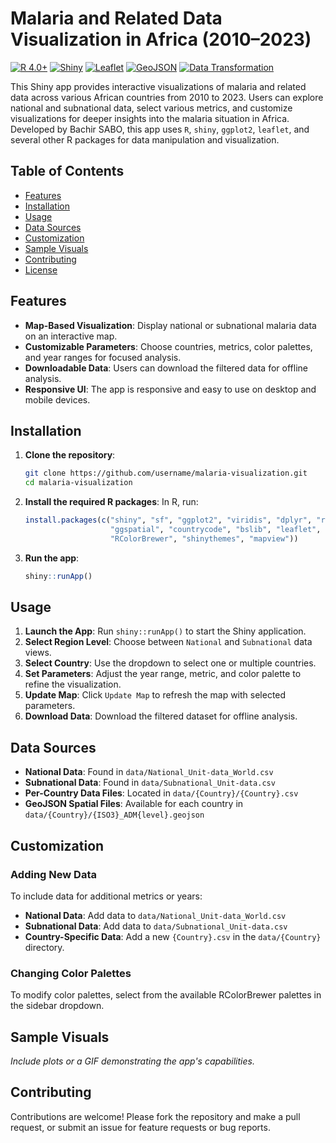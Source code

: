# Malaria and Related Data Visualization in Africa (2010–2023)

[![R 4.0+](https://img.shields.io/badge/R-4.0%2B-blue)](https://cran.r-project.org/)
[![Shiny](https://img.shields.io/badge/Shiny-App-%234CAF50)](https://shiny.rstudio.com/)
[![Leaflet](https://img.shields.io/badge/Mapping-Leaflet-%2300BFFF)](https://rstudio.github.io/leaflet/)
[![GeoJSON](https://img.shields.io/badge/GeoData-GeoJSON-%23444444)](https://geojson.org/)
[![Data Transformation](https://img.shields.io/badge/Data--Transformation-dplyr-%23FF9A00)](https://dplyr.tidyverse.org/)



This Shiny app provides interactive visualizations of malaria and related data across various African countries from 2010 to 2023. Users can explore national and subnational data, select various metrics, and customize visualizations for deeper insights into the malaria situation in Africa. Developed by Bachir SABO, this app uses `R`, `shiny`, `ggplot2`, `leaflet`, and several other R packages for data manipulation and visualization.

## Table of Contents

- [Features](#features)
- [Installation](#installation)
- [Usage](#usage)
- [Data Sources](#data-sources)
- [Customization](#customization)
- [Sample Visuals](#sample-visuals)
- [Contributing](#contributing)
- [License](#license)

## Features

- **Map-Based Visualization**: Display national or subnational malaria data on an interactive map.
- **Customizable Parameters**: Choose countries, metrics, color palettes, and year ranges for focused analysis.
- **Downloadable Data**: Users can download the filtered data for offline analysis.
- **Responsive UI**: The app is responsive and easy to use on desktop and mobile devices.

## Installation

1. **Clone the repository**:
    ```bash
    git clone https://github.com/username/malaria-visualization.git
    cd malaria-visualization
    ```

2. **Install the required R packages**:
    In R, run:
    ```R
    install.packages(c("shiny", "sf", "ggplot2", "viridis", "dplyr", "readr", 
                       "ggspatial", "countrycode", "bslib", "leaflet", 
                       "RColorBrewer", "shinythemes", "mapview"))
    ```

3. **Run the app**:
    ```R
    shiny::runApp()
    ```

## Usage

1. **Launch the App**: Run `shiny::runApp()` to start the Shiny application.
2. **Select Region Level**: Choose between `National` and `Subnational` data views.
3. **Select Country**: Use the dropdown to select one or multiple countries.
4. **Set Parameters**: Adjust the year range, metric, and color palette to refine the visualization.
5. **Update Map**: Click `Update Map` to refresh the map with selected parameters.
6. **Download Data**: Download the filtered dataset for offline analysis.

## Data Sources

- **National Data**: Found in `data/National_Unit-data_World.csv`
- **Subnational Data**: Found in `data/Subnational_Unit-data.csv`
- **Per-Country Data Files**: Located in `data/{Country}/{Country}.csv`
- **GeoJSON Spatial Files**: Available for each country in `data/{Country}/{ISO3}_ADM{level}.geojson`

## Customization

### Adding New Data

To include data for additional metrics or years:
- **National Data**: Add data to `data/National_Unit-data_World.csv`
- **Subnational Data**: Add data to `data/Subnational_Unit-data.csv`
- **Country-Specific Data**: Add a new `{Country}.csv` in the `data/{Country}` directory.

### Changing Color Palettes

To modify color palettes, select from the available RColorBrewer palettes in the sidebar dropdown.

## Sample Visuals

*Include plots or a GIF demonstrating the app's capabilities.*

## Contributing

Contributions are welcome! Please fork the repository and make a pull request, or submit an issue for feature requests or bug reports.
